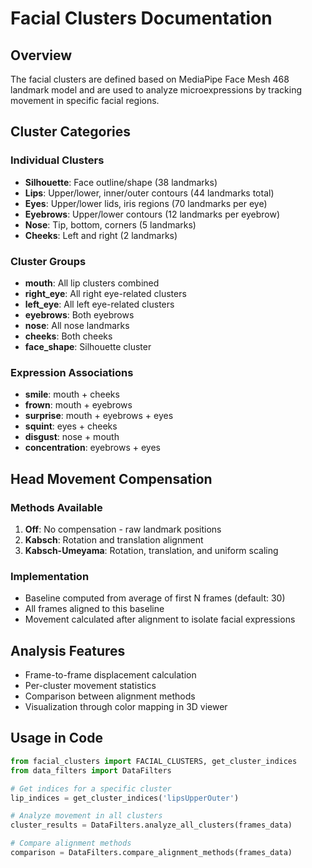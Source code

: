 # Facial Clusters Documentation

## Overview
The facial clusters are defined based on MediaPipe Face Mesh 468 landmark model and are used to analyze microexpressions by tracking movement in specific facial regions.

## Cluster Categories

### Individual Clusters
- **Silhouette**: Face outline/shape (38 landmarks)
- **Lips**: Upper/lower, inner/outer contours (44 landmarks total)
- **Eyes**: Upper/lower lids, iris regions (70 landmarks per eye)
- **Eyebrows**: Upper/lower contours (12 landmarks per eyebrow)
- **Nose**: Tip, bottom, corners (5 landmarks)
- **Cheeks**: Left and right (2 landmarks)

### Cluster Groups
- **mouth**: All lip clusters combined
- **right_eye**: All right eye-related clusters
- **left_eye**: All left eye-related clusters
- **eyebrows**: Both eyebrows
- **nose**: All nose landmarks
- **cheeks**: Both cheeks
- **face_shape**: Silhouette cluster

### Expression Associations
- **smile**: mouth + cheeks
- **frown**: mouth + eyebrows
- **surprise**: mouth + eyebrows + eyes
- **squint**: eyes + cheeks
- **disgust**: nose + mouth
- **concentration**: eyebrows + eyes

## Head Movement Compensation

### Methods Available
1. **Off**: No compensation - raw landmark positions
2. **Kabsch**: Rotation and translation alignment
3. **Kabsch-Umeyama**: Rotation, translation, and uniform scaling

### Implementation
- Baseline computed from average of first N frames (default: 30)
- All frames aligned to this baseline
- Movement calculated after alignment to isolate facial expressions

## Analysis Features
- Frame-to-frame displacement calculation
- Per-cluster movement statistics
- Comparison between alignment methods
- Visualization through color mapping in 3D viewer

## Usage in Code
```python
from facial_clusters import FACIAL_CLUSTERS, get_cluster_indices
from data_filters import DataFilters

# Get indices for a specific cluster
lip_indices = get_cluster_indices('lipsUpperOuter')

# Analyze movement in all clusters
cluster_results = DataFilters.analyze_all_clusters(frames_data)

# Compare alignment methods
comparison = DataFilters.compare_alignment_methods(frames_data)
``` 